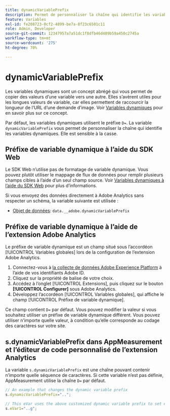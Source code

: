 ```yaml
---
title: dynamicVariablePrefix
description: Permet de personnaliser la chaîne qui identifie les variables dynamiques.
feature: Variables
exl-id: fe208723-0cf2-4899-be7a-8f23c6501c11
role: Admin, Developer
source-git-commit: 12347957a7a51dc1f8dfb46d489b59a450c2745a
workflow-type: tm+mt
source-wordcount: '275'
ht-degree: 70%

---
```


# dynamicVariablePrefix

Les variables dynamiques sont un concept abrégé qui vous permet de copier des valeurs d’une variable vers une autre. Elles s’avèrent utiles pour les longues valeurs de variable, car elles permettent de raccourcir la longueur de l’URL d’une demande d’image. Voir [Variables dynamiques](../page-vars/dynamic-variables.md) pour en savoir plus sur ce concept.

Par défaut, les variables dynamiques utilisent le préfixe `D=`. La variable `dynamicVariablePrefix` vous permet de personnaliser la chaîne qui identifie les variables dynamiques. Elle est sensible à la casse.

## Préfixe de variable dynamique à l’aide du SDK Web

Le SDK Web n’utilise pas de formatage de variable dynamique. Vous pouvez plutôt utiliser le mappage de flux de données pour remplir plusieurs champs cibles à l’aide d’un seul champ source. Voir [Variables dynamiques à l’aide du SDK Web](../page-vars/dynamic-variables.md#dynamic-variables-using-the-web-sdk) pour plus d’informations.

Si vous envoyez des données directement à Adobe Analytics sans respecter un schéma, la variable suivante est utilisée :

* [Objet de données](/help/implement/aep-edge/data-var-mapping.md): `data.__adobe.dynamicVariablePrefix`

## Préfixe de variable dynamique à l’aide de l’extension Adobe Analytics

Le préfixe de variable dynamique est un champ situé sous l’accordéon [!UICONTROL Variables globales] lors de la configuration de l’extension Adobe Analytics.

1. Connectez-vous à [la collecte de données Adobe Experience Platform](https://experience.adobe.com/data-collection) à l’aide de vos identifiants Adobe ID.
1. Cliquez sur la propriété de balise de votre choix.
1. Accédez à l’onglet [!UICONTROL Extensions], puis cliquez sur le bouton **[!UICONTROL Configurer]** sous Adobe Analytics.
1. Développez l’accordéon [!UICONTROL Variables globales], qui affiche le champ [!UICONTROL Préfixe de variable dynamique].

Ce champ contient `D=` par défaut. Vous pouvez modifier la valeur si vous souhaitez utiliser un préfixe de variable dynamique différent. Vous pouvez utiliser n’importe quelle valeur, à condition qu’elle corresponde au codage des caractères sur votre site.

## s.dynamicVariablePrefix dans AppMeasurement et l’éditeur de code personnalisé de l’extension Analytics

La variable `s.dynamicVariablePrefix` est une chaîne pouvant contenir n’importe quelle séquence de caractères. Si cette variable n’est pas définie, AppMeasurement utilise la chaîne `D=` par défaut.

```js
// An example that changes the dynamic variable prefix
s.dynamicVariablePrefix="..";

// This eVar uses the above customized dynamic variable prefix to set eVar to page URL
s.eVar1="..g";
```
